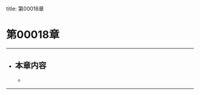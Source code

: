 title: 第00018章
# 第00018章
-------------------------------------------------
- 本章内容
    - 
    - 
-------------------------------------------------
